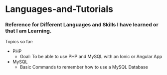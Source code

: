 # Languages-and-Tutorials

### Reference for Different Languages and Skills I have learned or that I am Learning.

Topics so far:
* PHP
	* Goal: To be able to use PHP and MySQL with an Ionic or Angular App
* MySQL
	* Basic Commands to remember how to use a MySQL Database

